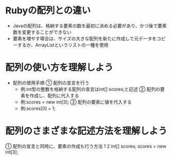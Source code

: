 # Rubyの配列との違い
- Javaの配列は、格納する要素の数を最初に決める必要があり、かつ後で要素数を変更することができない
- 要素を増やす場合は、サイズの大きな配列を新たに作成して元データをコピーするか、ArrayListというリストの一種を使用

# 配列の使い方を理解しよう
- 配列の使用手順
① 配列の宣言を行う
  - 例:int型の整数を格納する配列の宣言はint[] scores;と記述
② 配列の要素を作成し、配列に代入する
  - 例:scores = new int[3];
③ 配列の要素に値を代入する
  - 例:scores[0] = 1;
 
# 配列のさまざまな記述方法を理解しよう
① 配列の宣言と同時に、要素の作成も行う方法
1
2
int[] scores;
scores = new int[3];
